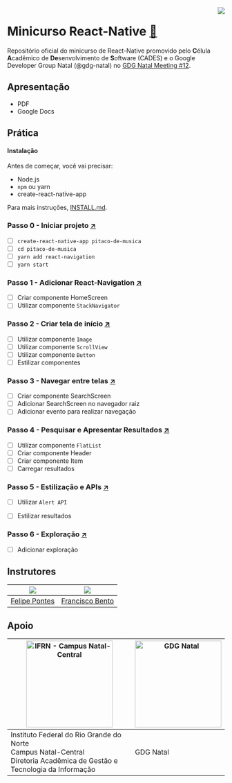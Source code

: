 <img src="https://avatars1.githubusercontent.com/u/33847721?s=200" align="right">

# Minicurso React-Native [:page_facing_up:](#)

Repositório oficial do minicurso de React-Native promovido pelo **C**élula **A**cadêmico de **De**senvolvimento de **S**oftware (CADES) e o Google Developer Group Natal (@gdg-natal) no [GDG Natal Meeting #12](https://www.meetup.com/pt-BR/GDG-Natal/events/246850875/).

## Apresentação

- PDF
- Google Docs

## Prática

#### Instalação

Antes de começar, você vai precisar:

* Node.js
* `npm` ou yarn
* create-react-native-app

Para mais instruções, [INSTALL.md](INSTALL.md).

### Passo 0 - Iniciar projeto [:arrow_upper_right:](https://github.com/cades-ifrn/minicurso-react-native-gdg-natal/tree/step-0)

- [ ] `create-react-native-app pitaco-de-musica`
- [ ] `cd pitaco-de-musica`
- [ ] `yarn add react-navigation`
- [ ] `yarn start`

### Passo 1 - Adicionar React-Navigation [:arrow_upper_right:](https://github.com/cades-ifrn/minicurso-react-native-gdg-natal/tree/step-1)

- [ ] Criar componente HomeScreen
- [ ] Utilizar componente `StackNavigator`

### Passo 2 - Criar tela de início [:arrow_upper_right:](https://github.com/cades-ifrn/minicurso-react-native-gdg-natal/tree/step-2)

- [ ] Utilizar componente `Image`
- [ ] Utilizar componente `ScrollView`
- [ ] Utilizar componente `Button`
- [ ] Estilizar componentes

### Passo 3 - Navegar entre telas [:arrow_upper_right:](https://github.com/cades-ifrn/minicurso-react-native-gdg-natal/tree/step-3)

- [ ] Criar componente SearchScreen
- [ ] Adicionar SearchScreen no navegador raiz
- [ ] Adicionar evento para realizar navegação

### Passo 4 - Pesquisar e Apresentar Resultados [:arrow_upper_right:](https://github.com/cades-ifrn/minicurso-react-native-gdg-natal/tree/step-4)

- [ ] Utilizar componente `FlatList`
- [ ] Criar componente Header
- [ ] Criar componente Item
- [ ] Carregar resultados

### Passo 5 - Estilização e APIs [:arrow_upper_right:](https://github.com/cades-ifrn/minicurso-react-native-gdg-natal/tree/step-5)

- [ ] Utilizar `Alert API`
- [ ] Estilizar resultados


### Passo 6 - Exploração [:arrow_upper_right:](https://github.com/cades-ifrn/minicurso-react-native-gdg-natal/tree/step-6)

- [ ] Adicionar exploração

## Instrutores

| ![](https://avatars0.githubusercontent.com/u/8146112?s=150) | ![](https://avatars2.githubusercontent.com/u/9325152?s=150) |
| ----- | ----- |
| [Felipe Pontes](//github.com/felipemfp) | [Francisco Bento](//github.com/chicobentojr) |

## Apoio

| <img src="https://cdn.rawgit.com/cades-ifrn/minicurso-react-native-wtads/master/logo_ifrn.jpg" alt="IFRN - Campus Natal-Central" width="200" /> | <img src="https://cdn.rawgit.com/gdg-natal/artwork/master/logos/gdg-natal-logo.svg" alt="GDG Natal" width="200" /> |
| --- | --- |
| Instituto Federal do Rio Grande do Norte<br>Campus Natal-Central<br>Diretoria Acadêmica de Gestão e Tecnologia da Informação | GDG Natal |
